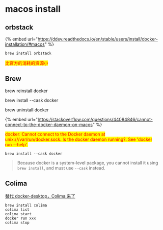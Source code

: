 # macos  install

## orbstack

{% embed url="https://ddev.readthedocs.io/en/stable/users/install/docker-installation/#macos" %}

```
brew install orbstack
```

<mark style="color:red;">比官方的消耗的资源小</mark>

## Brew

brew reinstall docker

brew install --cask docker

brew uninstall docker

{% embed url="https://stackoverflow.com/questions/44084846/cannot-connect-to-the-docker-daemon-on-macos" %}

<mark style="color:red;">docker: Cannot connect to the Docker daemon at unix:///var/run/docker.sock. Is the docker daemon running?. See 'docker run --help'.</mark>

```
brew install --cask docker
```

> Because docker is a system-level package, you cannot install it using `brew install`, and must use `--cask` instead.



## Colima

[替代 docker-desktop，Colima 来了](https://www.bilibili.com/video/BV16L4y1G7bS/?spm\_id\_from=333.337.search-card.all.click\&vd\_source=31e016075d5dc418e05dd62618989320)

```
brew install colima
colima list
colima start
docker run xxx
colima stop
```



##
